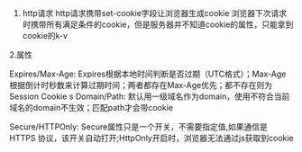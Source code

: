 <!--
 * @Author: your name
 * @Date: 2021-01-06 15:11:56
 * @LastEditTime: 2021-01-06 15:11:56
 * @LastEditors: Please set LastEditors
 * @Description: In User Settings Edit
 * @FilePath: /node-tips/record/cookie.md
-->

1. http请求
http请求携带set-cookie字段让浏览器生成cookie
浏览器下次请求时携带所有满足条件的cookie，但是服务器并不知道cookie的属性，只能拿到cookie的k-v

2.属性

Expires/Max-Age: Expires根据本地时间判断是否过期（UTC格式）；Max-Age根据倒计时秒数来计算过期时间；两者都存在Max-Age优先；都不存在则为Session Cookie
s
Domain/Path: 默认用一级域名作为domain，使用不符合当前域名的domain不生效；匹配path才会带cookie

Secure/HTTPOnly: Secure属性只是一个开关，不需要指定值,如果通信是 HTTPS 协议，该开关自动打开;HttpOnly开启时，浏览器无法通过js获取到cookie